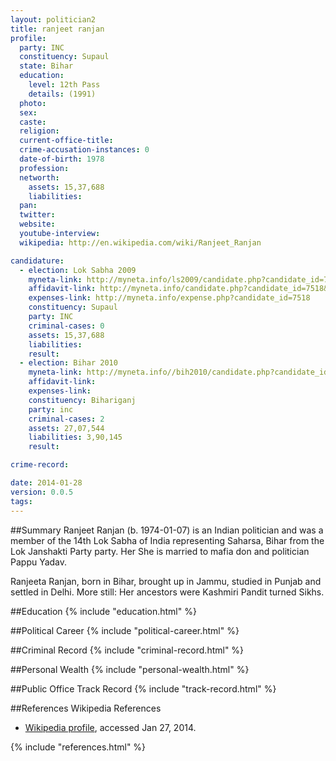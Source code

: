 ```yaml
---
layout: politician2
title: ranjeet ranjan
profile: 
  party: INC
  constituency: Supaul
  state: Bihar
  education: 
    level: 12th Pass
    details: (1991)
  photo: 
  sex: 
  caste: 
  religion: 
  current-office-title: 
  crime-accusation-instances: 0
  date-of-birth: 1978
  profession: 
  networth: 
    assets: 15,37,688
    liabilities: 
  pan: 
  twitter: 
  website: 
  youtube-interview: 
  wikipedia: http://en.wikipedia.com/wiki/Ranjeet_Ranjan

candidature: 
  - election: Lok Sabha 2009
    myneta-link: http://myneta.info/ls2009/candidate.php?candidate_id=7518
    affidavit-link: http://myneta.info/candidate.php?candidate_id=7518&scan=original
    expenses-link: http://myneta.info/expense.php?candidate_id=7518
    constituency: Supaul 
    party: INC
    criminal-cases: 0
    assets: 15,37,688
    liabilities: 
    result:  
  - election: Bihar 2010
    myneta-link: http://myneta.info//bih2010/candidate.php?candidate_id=396
    affidavit-link: 
    expenses-link: 
    constituency: Bihariganj 
    party: inc
    criminal-cases: 2
    assets: 27,07,544
    liabilities: 3,90,145
    result:  

crime-record: 

date: 2014-01-28
version: 0.0.5
tags: 
---
```

##Summary
Ranjeet Ranjan (b. 1974-01-07) is an Indian politician and was a member of the 14th Lok Sabha of India representing Saharsa, Bihar from the Lok Janshakti Party party. Her She is married to mafia don and politician Pappu Yadav.

Ranjeeta Ranjan, born in Bihar, brought up in Jammu, studied in Punjab and settled in Delhi. More still: Her ancestors were Kashmiri Pandit turned Sikhs.


##Education
{% include "education.html" %}


##Political Career
{% include "political-career.html" %}


##Criminal Record
{% include "criminal-record.html" %}


##Personal Wealth
{% include "personal-wealth.html" %}


##Public Office Track Record
{% include "track-record.html" %}


##References
Wikipedia References
- [Wikipedia profile]({{page.profile.wikipedia}}), accessed Jan 27, 2014.



{% include "references.html" %}